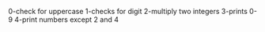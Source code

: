 0-check for uppercase
1-checks for digit
2-multiply two integers
3-prints 0-9
4-print numbers except 2 and 4
